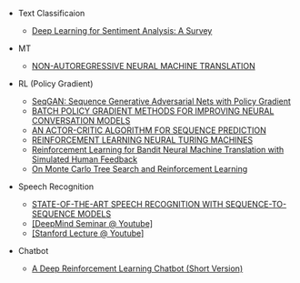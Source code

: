- Text Classificaion
  - [Deep Learning for Sentiment Analysis: A Survey](https://arxiv.org/pdf/1801.07883v1.pdf)


- MT
  - [NON-AUTOREGRESSIVE NEURAL MACHINE TRANSLATION](https://arxiv.org/pdf/1711.02281.pdf)


- RL (Policy Gradient)
  - [SeqGAN: Sequence Generative Adversarial Nets with Policy Gradient](https://arxiv.org/pdf/1609.05473.pdf)
  - [BATCH POLICY GRADIENT METHODS FOR IMPROVING NEURAL CONVERSATION MODELS](https://arxiv.org/pdf/1702.03334.pdf)
  - [AN ACTOR-CRITIC ALGORITHM FOR SEQUENCE PREDICTION](https://arxiv.org/pdf/1607.07086.pdf)
  - [REINFORCEMENT LEARNING NEURAL TURING MACHINES](https://arxiv.org/pdf/1505.00521.pdf)
  - [Reinforcement Learning for Bandit Neural Machine Translation with Simulated Human Feedback](https://arxiv.org/pdf/1707.07402.pdf)
  - [On Monte Carlo Tree Search and Reinforcement Learning](https://www.jair.org/media/5507/live-5507-10333-jair.pdf)


- Speech Recognition
  - [STATE-OF-THE-ART SPEECH RECOGNITION WITH SEQUENCE-TO-SEQUENCE MODELS](https://arxiv.org/pdf/1712.01769.pdf)
  - [[DeepMind Seminar @ Youtube]](https://www.youtube.com/watch?v=HyUtT_z-cms&t=7s)
  - [[Stanford Lecture @ Youtube]](https://www.youtube.com/watch?v=3MjIkWxXigM&t=2223s)

    
- Chatbot
  - [A Deep Reinforcement Learning Chatbot (Short Version)](https://arxiv.org/pdf/1801.06700v1.pdf)